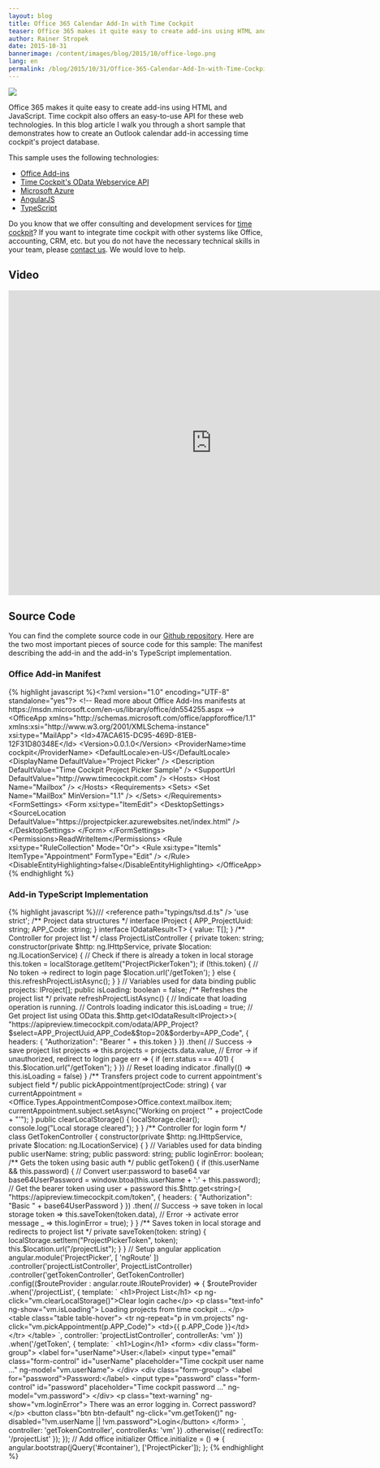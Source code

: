 ```yaml
---
layout: blog
title: Office 365 Calendar Add-In with Time Cockpit
teaser: Office 365 makes it quite easy to create add-ins using HTML and JavaScript. Time cockpit also offers an easy-to-use API for these web technologies. In this blog article I walk you through a short sample that demonstrates how to create an Outlook calendar add-in accessing time cockpit's project database.
author: Rainer Stropek
date: 2015-10-31
bannerimage: /content/images/blog/2015/10/office-logo.png
lang: en
permalink: /blog/2015/10/31/Office-365-Calendar-Add-In-with-Time-Cockpit
---
```


<p xmlns="http://www.w3.org/1999/xhtml">
  <img src="{{site.baseurl}}/content/images/blog/2015/10/office365-addin-timecockpit.png" />
</p><p xmlns="http://www.w3.org/1999/xhtml">Office 365 makes it quite easy to create add-ins using HTML and JavaScript. Time cockpit also offers an easy-to-use API for these web technologies. In this blog article I walk you through a short sample that demonstrates how to create an Outlook calendar add-in accessing time cockpit's project database.</p><p xmlns="http://www.w3.org/1999/xhtml">This sample uses the following technologies:</p><ul xmlns="http://www.w3.org/1999/xhtml">
  <li>
    <a href="https://msdn.microsoft.com/en-us/library/office/jj220060.aspx" target="_blank">Office Add-ins</a>
  </li>
  <li>
    <a href="https://help.timecockpit.com/?topic=html/5d6e34c5-3b08-4fa4-baa0-45eb707b6b78.htm" target="_blank">Time Cockpit's OData Webservice API</a>
  </li>
  <li>
    <a href="https://azure.microsoft.com/" target="_blank">Microsoft Azure</a>
  </li>
  <li>
    <a href="https://angularjs.org/" target="_blank">AngularJS</a>
  </li>
  <li>
    <a href="http://www.typescriptlang.org/" target="_blank">TypeScript</a>
  </li>
</ul><p class="showcase" xmlns="http://www.w3.org/1999/xhtml">Do you know that we offer consulting and development services for <a href="http://www.timecockpit.com" target="_blank">time cockpit</a>? If you want to integrate time cockpit with other systems like Office, accounting, CRM, etc. but you do not have the necessary technical skills in your team, please <a href="~/help-support/contact-us" target="_blank">contact us</a>. We would love to help.</p><h2 xmlns="http://www.w3.org/1999/xhtml">Video</h2><div class="videoWrapper" xmlns="http://www.w3.org/1999/xhtml">
  <iframe width="800" height="600" src="https://www.youtube.com/embed/bSmREYWGJvc?rel=0" frameborder="0" allowfullscreen="allowfullscreen"></iframe>
</div><h2 xmlns="http://www.w3.org/1999/xhtml">Source Code</h2><div xmlns="http://www.w3.org/1999/xhtml">You can find the complete source code in our <a href="https://github.com/software-architects/TimeCockpit.Scripts/tree/master/Timecockpit.AngularOutlookPlugin" target="_blank">Github repository</a>. Here are the two most important pieces of source code for this sample: The manifest describing the add-in and the add-in's TypeScript implementation.</div><h3 xmlns="http://www.w3.org/1999/xhtml">Office Add-in Manifest</h3><div xmlns="http://www.w3.org/1999/xhtml">
  {% highlight javascript %}&lt;?xml version=&quot;1.0&quot; encoding=&quot;UTF-8&quot; standalone=&quot;yes&quot;?&gt;&#xD;
  &lt;!-- Read more about Office Add-Ins manifests at https://msdn.microsoft.com/en-us/library/office/dn554255.aspx --&gt;&#xD;
  &lt;OfficeApp xmlns=&quot;http://schemas.microsoft.com/office/appforoffice/1.1&quot; xmlns:xsi=&quot;http://www.w3.org/2001/XMLSchema-instance&quot; xsi:type=&quot;MailApp&quot;&gt;&#xD;
    &lt;Id&gt;47ACA615-DC95-469D-81EB-12F31D80348E&lt;/Id&gt;&#xD;
    &lt;Version&gt;0.0.1.0&lt;/Version&gt;&#xD;
    &lt;ProviderName&gt;time cockpit&lt;/ProviderName&gt;&#xD;
    &lt;DefaultLocale&gt;en-US&lt;/DefaultLocale&gt;&#xD;
    &lt;DisplayName DefaultValue=&quot;Project Picker&quot; /&gt;&#xD;
    &lt;Description DefaultValue=&quot;Time Cockpit Project Picker Sample&quot; /&gt;&#xD;
    &lt;SupportUrl DefaultValue=&quot;http://www.timecockpit.com&quot; /&gt;&#xD;
    &lt;Hosts&gt;&#xD;
      &lt;Host Name=&quot;Mailbox&quot; /&gt;&#xD;
    &lt;/Hosts&gt;&#xD;
    &lt;Requirements&gt;&#xD;
      &lt;Sets&gt;&#xD;
        &lt;Set Name=&quot;MailBox&quot; MinVersion=&quot;1.1&quot; /&gt;&#xD;
      &lt;/Sets&gt;&#xD;
    &lt;/Requirements&gt;&#xD;
    &lt;FormSettings&gt;&#xD;
      &lt;Form xsi:type=&quot;ItemEdit&quot;&gt;&#xD;
        &lt;DesktopSettings&gt;&#xD;
          &lt;SourceLocation DefaultValue=&quot;https://projectpicker.azurewebsites.net/index.html&quot; /&gt;&#xD;
        &lt;/DesktopSettings&gt;&#xD;
      &lt;/Form&gt;&#xD;
    &lt;/FormSettings&gt;&#xD;
    &lt;Permissions&gt;ReadWriteItem&lt;/Permissions&gt;&#xD;
    &lt;Rule xsi:type=&quot;RuleCollection&quot; Mode=&quot;Or&quot;&gt;&#xD;
      &lt;Rule xsi:type=&quot;ItemIs&quot; ItemType=&quot;Appointment&quot; FormType=&quot;Edit&quot; /&gt;&#xD;
    &lt;/Rule&gt;&#xD;
    &lt;DisableEntityHighlighting&gt;false&lt;/DisableEntityHighlighting&gt;&#xD;
  &lt;/OfficeApp&gt;{% endhighlight %}
</div><h3 xmlns="http://www.w3.org/1999/xhtml">Add-in TypeScript Implementation</h3><div xmlns="http://www.w3.org/1999/xhtml">
  {% highlight javascript %}/// &lt;reference path=&quot;typings/tsd.d.ts&quot; /&gt;&#xD;
&#xD;
'use strict';&#xD;
&#xD;
/** Project data structures */&#xD;
interface IProject {&#xD;
    APP_ProjectUuid: string;&#xD;
    APP_Code: string;&#xD;
}&#xD;
interface IOdataResult&lt;T&gt; {&#xD;
    value: T[];&#xD;
}&#xD;
&#xD;
/** Controller for project list */&#xD;
class ProjectListController {&#xD;
    private token: string;&#xD;
&#xD;
    constructor(private $http: ng.IHttpService, private $location: ng.ILocationService) {&#xD;
        // Check if there is already a token in local storage&#xD;
        this.token = localStorage.getItem(&quot;ProjectPickerToken&quot;);&#xD;
        if (!this.token) {&#xD;
            // No token -&gt; redirect to login page&#xD;
            $location.url('/getToken');&#xD;
        } else {&#xD;
            this.refreshProjectListAsync();&#xD;
        }&#xD;
    }&#xD;
&#xD;
    // Variables used for data binding    &#xD;
    public projects: IProject[];&#xD;
    public isLoading: boolean = false;&#xD;
    &#xD;
    /** Refreshes the project list */&#xD;
    private refreshProjectListAsync() {&#xD;
        // Indicate that loading operation is running.&#xD;
        // Controls loading indicator&#xD;
        this.isLoading = true;&#xD;
        &#xD;
        // Get project list using OData&#xD;
        this.$http.get&lt;IOdataResult&lt;IProject&gt;&gt;(&#xD;
            &quot;https://apipreview.timecockpit.com/odata/APP_Project?$select=APP_ProjectUuid,APP_Code&amp;$top=20&amp;$orderby=APP_Code&quot;,&#xD;
            { headers: { &quot;Authorization&quot;: &quot;Bearer &quot; + this.token } })&#xD;
            .then(&#xD;
                // Success -&gt; save project list&#xD;
                projects =&gt; this.projects = projects.data.value,&#xD;
                // Error -&gt; if unauthorized, redirect to login page&#xD;
                err =&gt; { if (err.status === 401) { this.$location.url(&quot;/getToken&quot;); } })&#xD;
            // Reset loading indicator&#xD;
            .finally(() =&gt; this.isLoading = false)&#xD;
    }&#xD;
    &#xD;
    /** Transfers project code to current appointment's subject field */&#xD;
    public pickAppointment(projectCode: string) {&#xD;
        var currentAppointment = &lt;Office.Types.AppointmentCompose&gt;Office.context.mailbox.item;&#xD;
        currentAppointment.subject.setAsync(&quot;Working on project '&quot; + projectCode + &quot;'&quot;);&#xD;
    }&#xD;
    &#xD;
    public clearLocalStorage() {&#xD;
        localStorage.clear();&#xD;
        console.log(&quot;Local storage cleared&quot;);&#xD;
    }&#xD;
}&#xD;
&#xD;
/** Controller for login form */&#xD;
class GetTokenController {&#xD;
    constructor(private $http: ng.IHttpService, private $location: ng.ILocationService) {&#xD;
    }&#xD;
    &#xD;
    // Variables used for data binding    &#xD;
    public userName: string;&#xD;
    public password: string;&#xD;
    public loginError: boolean;&#xD;
    &#xD;
    /** Gets the token using basic auth */&#xD;
    public getToken() {&#xD;
        if (this.userName &amp;&amp; this.password) {&#xD;
            // Convert user:password to base64&#xD;
            var base64UserPassword = window.btoa(this.userName + ':' + this.password);&#xD;
            &#xD;
            // Get the bearer token using user + password&#xD;
            this.$http.get&lt;string&gt;(&#xD;
                &quot;https://apipreview.timecockpit.com/token&quot;, &#xD;
                { headers: { &quot;Authorization&quot;: &quot;Basic &quot; + base64UserPassword } })&#xD;
                .then(&#xD;
                    // Success -&gt; save token in local storage&#xD;
                    token =&gt; this.saveToken(token.data), &#xD;
                    // Error -&gt; activate error message&#xD;
                    _ =&gt; this.loginError = true);&#xD;
        }&#xD;
    }&#xD;
    &#xD;
    /** Saves token in local storage and redirects to project list */&#xD;
    private saveToken(token: string) {&#xD;
        localStorage.setItem(&quot;ProjectPickerToken&quot;, token);&#xD;
        this.$location.url(&quot;/projectList&quot;);&#xD;
    }&#xD;
}&#xD;
&#xD;
// Setup angular application&#xD;
angular.module('ProjectPicker', [ 'ngRoute' ])&#xD;
    .controller('projectListController', ProjectListController)&#xD;
    .controller('getTokenController', GetTokenController)&#xD;
    .config(($routeProvider : angular.route.IRouteProvider) =&gt; {&#xD;
        $routeProvider&#xD;
            .when('/projectList', { &#xD;
                template: `&#xD;
                &lt;h1&gt;Project List&lt;/h1&gt;&#xD;
                &lt;p ng-click=&quot;vm.clearLocalStorage()&quot;&gt;Clear login cache&lt;/p&gt;&#xD;
                &lt;p class=&quot;text-info&quot; ng-show=&quot;vm.isLoading&quot;&gt;&#xD;
                    Loading projects from time cockpit ...&#xD;
                &lt;/p&gt;&#xD;
                &lt;table class=&quot;table table-hover&quot;&gt;&#xD;
                    &lt;tr ng-repeat=&quot;p in vm.projects&quot;&#xD;
                        ng-click=&quot;vm.pickAppointment(p.APP_Code)&quot;&gt;&#xD;
                        &lt;td&gt;{{ p.APP_Code }}&lt;/td&gt;&#xD;
                    &lt;/tr&gt;&#xD;
                &lt;/table&gt;&#xD;
                `,&#xD;
                controller: 'projectListController',&#xD;
                controllerAs: 'vm'&#xD;
            })&#xD;
            .when('/getToken', { &#xD;
                template: `&#xD;
                &lt;h1&gt;Login&lt;/h1&gt;&#xD;
                &lt;form&gt;&#xD;
                    &lt;div class=&quot;form-group&quot;&gt;&#xD;
                        &lt;label for=&quot;userName&quot;&gt;User:&lt;/label&gt;&#xD;
                        &lt;input type=&quot;email&quot; class=&quot;form-control&quot; id=&quot;userName&quot; &#xD;
                               placeholder=&quot;Time cockpit user name ...&quot;&#xD;
                               ng-model=&quot;vm.userName&quot;&gt;&#xD;
                    &lt;/div&gt;&#xD;
                    &lt;div class=&quot;form-group&quot;&gt;&#xD;
                        &lt;label for=&quot;password&quot;&gt;Password:&lt;/label&gt;&#xD;
                        &lt;input type=&quot;password&quot; class=&quot;form-control&quot; id=&quot;password&quot; &#xD;
                               placeholder=&quot;Time cockpit password ...&quot;&#xD;
                               ng-model=&quot;vm.password&quot;&gt;&#xD;
                    &lt;/div&gt;&#xD;
                    &lt;p class=&quot;text-warning&quot; ng-show=&quot;vm.loginError&quot;&gt;&#xD;
                        There was an error logging in. Correct password?&#xD;
                    &lt;/p&gt;&#xD;
                    &lt;button class=&quot;btn btn-default&quot; ng-click=&quot;vm.getToken()&quot;&#xD;
                            ng-disabled=&quot;!vm.userName || !vm.password&quot;&gt;Login&lt;/button&gt;&#xD;
                &lt;/form&gt;&#xD;
                `,&#xD;
                controller: 'getTokenController',&#xD;
                controllerAs: 'vm'&#xD;
            })&#xD;
            .otherwise({ redirectTo: '/projectList' });&#xD;
    });&#xD;
&#xD;
    // Add office initializer&#xD;
    Office.initialize = () =&gt; {&#xD;
        angular.bootstrap(jQuery('#container'), ['ProjectPicker']);&#xD;
    };&#xD;
{% endhighlight %}
</div>